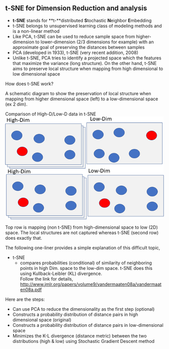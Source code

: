 ## t-SNE for Dimension Reduction and analysis

*   **t-SNE** stands for **t-**distributed **S**tochastic **N**eighbor **E**mbedding
*   t-SNE belongs to unsupervised learning class of modeling methods and is a non-linear method
*   Like PCA, t-SNE can be used to reduce sample space from higher-dimension to lower-dimension (2/3 dimensions for example) with an approximate goal of preserving the distances between samples 
* PCA (developed in 1933), t-SNE (very recent addition, 2008)
* Unlike t-SNE, PCA tries to identify a 
projected space which the features that maximize the variance (long structure). On the other hand, t-SNE aims to preserve local structure when mapping from high dimensional to low dimensional space

How does t-SNE work? 

A schematic diagram to show the preservation of local structure when mapping from higher dimensional space (left) to a low-dimensional space (ex 2 dim).

Comparison of High-D/Low-D data in t-SNE
![alt text](./../Img/HighLow-D.png "T-SNE explanation")

Top row is mapping (non t-SNE) from high-dimensional space to low (2D) space. The local structures are not captured whereas t-SNE (second row) does exactly that. 

The following one-liner provides a simple explanation of this difficult topic, 

* t-SNE 
    * compares probabilities (conditional) of similarity of neighboring points in high Dim. space to the low-dim space. t-SNE does this using Kullback-Leibler (KL) divergence.  
    Follow the link for details, http://www.jmlr.org/papers/volume9/vandermaaten08a/vandermaaten08a.pdf

Here are the steps:

* Can use PCA to reduce the dimensionality as the first step (optional)
* Constructs a probability distribution of distance pairs in high dimensional space (original)
* Constructs a probability distribution of distance pairs in low-dimensional space 
* Minimizes the K-L divergence (distance metric) between the two distributions (high & low) using Stochastic Gradient Descent method
